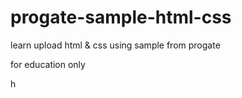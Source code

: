 # progate-sample-html-css

learn upload html & css using sample from progate

for education only

h
